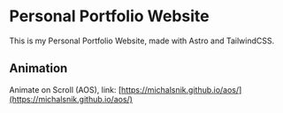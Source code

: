 # Personal Portfolio Website
This is my Personal Portfolio Website, made with Astro and TailwindCSS.

## Animation
Animate on Scroll (AOS), link: [https://michalsnik.github.io/aos/](https://michalsnik.github.io/aos/)
